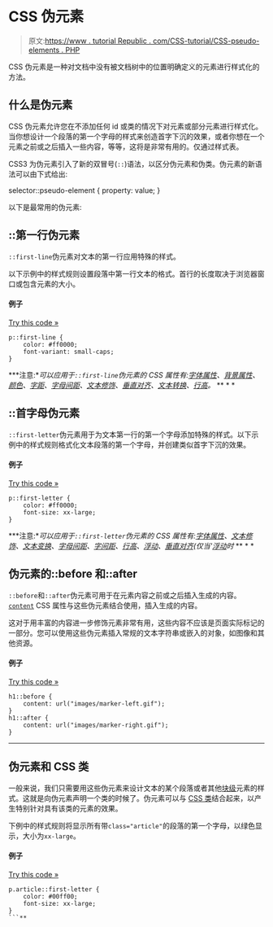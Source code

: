 # CSS 伪元素

> 原文:[https://www . tutorial Republic . com/CSS-tutorial/CSS-pseudo-elements . PHP](https://www.tutorialrepublic.com/css-tutorial/css-pseudo-elements.php)

CSS 伪元素是一种对文档中没有被文档树中的位置明确定义的元素进行样式化的方法。

## 什么是伪元素

CSS 伪元素允许您在不添加任何 id 或类的情况下对元素或部分元素进行样式化。当你想设计一个段落的第一个字母的样式来创造首字下沉的效果，或者你想在一个元素之前或之后插入一些内容，等等，这将是非常有用的。仅通过样式表。

CSS3 为伪元素引入了新的双冒号(`::`)语法，以区分伪元素和伪类。伪元素的新语法可以由下式给出:

selector::pseudo-element { property: value; }

以下是最常用的伪元素:

## ::第一行伪元素

`::first-line`伪元素对文本的第一行应用特殊的样式。

以下示例中的样式规则设置段落中第一行文本的格式。首行的长度取决于浏览器窗口或包含元素的大小。

#### 例子

[Try this code »](../codelab.php?topic=css&file=first-line-pseudo-element "Try this code using online Editor")

```
p::first-line {
    color: #ff0000;
    font-variant: small-caps;
}
```

 ***注意:**可以应用于`::first-line`伪元素的 CSS 属性有:[字体属性](#)、[背景属性](#)、[颜色](#)、[字距](#)、[字母间距](#)、[文本修饰](#)、[垂直对齐](#)、[文本转换](#)、[行高](#)。*  ** * *

## ::首字母伪元素

`::first-letter`伪元素用于为文本第一行的第一个字母添加特殊的样式。以下示例中的样式规则格式化文本段落的第一个字母，并创建类似首字下沉的效果。

#### 例子

[Try this code »](../codelab.php?topic=css&file=first-letter-pseudo-element "Try this code using online Editor")

```
p::first-letter {
    color: #ff0000;
    font-size: xx-large;
}
```

 ***注意:**可以应用于`::first-letter`伪元素的 CSS 属性有:[字体属性](#)、[文本修饰](#)、[文本变换](#)、[字母间距](#)、[字间距](#)、[行高](#)、[浮动](#)、[垂直对齐](#)(仅当'[浮动](#)时*  ** * *

## 伪元素的::before 和::after

`::before`和`::after`伪元素可用于在元素内容之前或之后插入生成的内容。 [`content`](../css-reference/css-content-property.php) CSS 属性与这些伪元素结合使用，插入生成的内容。

这对于用丰富的内容进一步修饰元素非常有用，这些内容不应该是页面实际标记的一部分。您可以使用这些伪元素插入常规的文本字符串或嵌入的对象，如图像和其他资源。

#### 例子

[Try this code »](../codelab.php?topic=css&file=before-and-after-pseudo-elements "Try this code using online Editor")

```
h1::before {
    content: url("images/marker-left.gif");
}
h1::after {
    content: url("images/marker-right.gif");
}
```

* * *

## 伪元素和 CSS 类

一般来说，我们只需要用这些伪元素来设计文本的某个段落或者其他[块级](css-visual-formatting.php#block-level)元素的样式。这就是向伪元素声明一个类的时候了。伪元素可以与 [CSS 类](css-selectors.php)结合起来，以产生特别针对具有该类的元素的效果。

下例中的样式规则将显示所有带`class="article"`的段落的第一个字母，以绿色显示，大小为`xx-large`。

#### 例子

[Try this code »](../codelab.php?topic=css&file=using-pseudo-elements-with-classes "Try this code using online Editor")

```
p.article::first-letter {
    color: #00ff00;
    font-size: xx-large;
}
```**